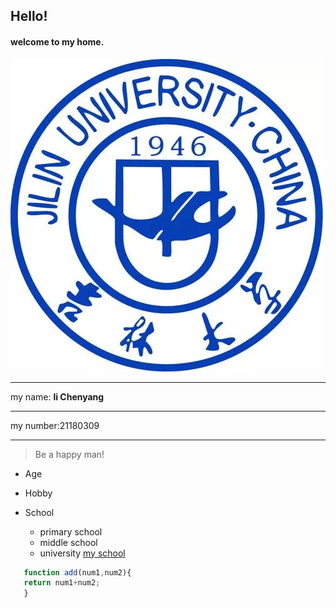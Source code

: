 <!-- headings -->
## Hello!
#### welcome to my home.
![PHOTO](logo.jpg)
___
my name: **li Chenyang**    
___
my number:21180309
___
>Be a happy man!

* Age

* Hobby
  
* School
  * primary school
  * middle school
  * university
[my school](jlu.md)

```javascript
   function add(num1,num2){
   return num1+num2;
   }
```

